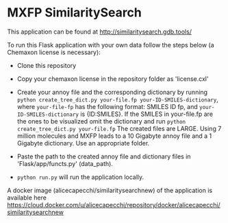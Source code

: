 # MXFP SimilaritySearch

This application can be found at http://similaritysearch.gdb.tools/

To run this Flask application with your own data follow the steps below (a Chemaxon license is necessary):

- Clone this repository

- Copy your chemaxon license in the repository folder as 'license.cxl'

- Create your annoy file and the corresponding dictionary by running `python create_tree_dict.py your-file.fp your-ID-SMILES-dictionary`, 
where `your-file-fp` has the following format: SMILES ID fp, and `your-ID-SMILES-dictionary` is {ID:SMILES}.
If the SMILES in your-file.fp are the ones to be visualized omit the dictionary and run `python create_tree_dict.py your-file.fp`
The created files are LARGE. Using 7 million molecules and MXFP leads to a 10 Gigabyte annoy file and a 1 Gigabyte dictionary. Use an appropriate folder.

- Paste the path to the created annoy file and dictionary files in 'Flask/app/functs.py' (data_path).

- `python run.py` will run the application locally.

A docker image (alicecapecchi/similaritysearchnew) of the application is available here https://cloud.docker.com/u/alicecapecchi/repository/docker/alicecapecchi/similaritysearchnew



